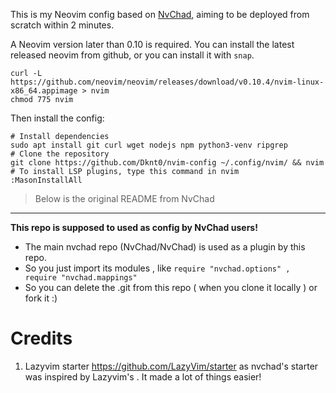 This is my Neovim config based on [NvChad](https://github.com/NvChad/nvchad), aiming to be deployed from scratch within 2 minutes.

A Neovim version later than 0.10 is required. You can install the latest released neovim from github, or you can install it with `snap`.

```shell
curl -L https://github.com/neovim/neovim/releases/download/v0.10.4/nvim-linux-x86_64.appimage > nvim
chmod 775 nvim
```

Then install the config:

```shell
# Install dependencies
sudo apt install git curl wget nodejs npm python3-venv ripgrep
# Clone the repository
git clone https://github.com/Dknt0/nvim-config ~/.config/nvim/ && nvim
# To install LSP plugins, type this command in nvim
:MasonInstallAll
```

> Below is the original README from NvChad

---

**This repo is supposed to used as config by NvChad users!**

- The main nvchad repo (NvChad/NvChad) is used as a plugin by this repo.
- So you just import its modules , like `require "nvchad.options" , require "nvchad.mappings"`
- So you can delete the .git from this repo ( when you clone it locally ) or fork it :)

# Credits

1) Lazyvim starter https://github.com/LazyVim/starter as nvchad's starter was inspired by Lazyvim's . It made a lot of things easier!
